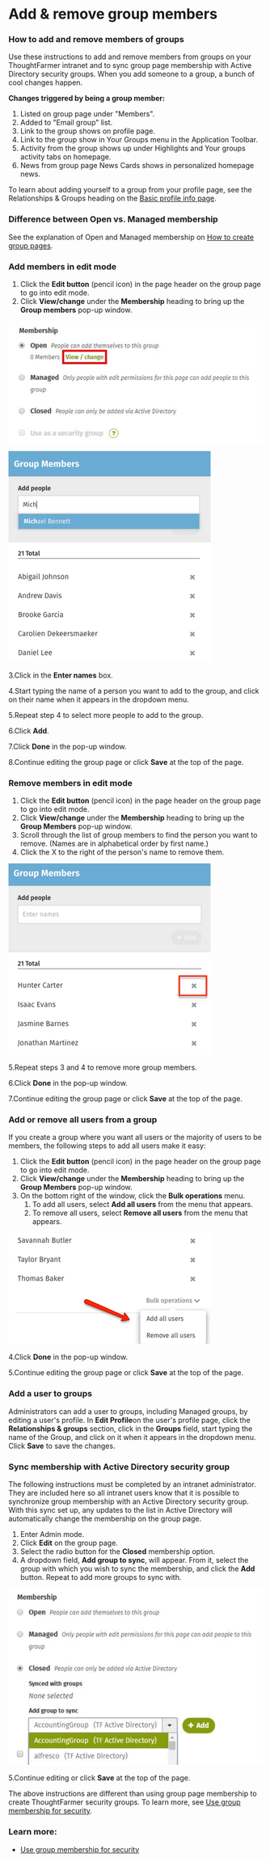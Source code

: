 # Add & remove group members



### How to add and remove members of groups

Use these instructions to add and remove members from groups on your ThoughtFarmer intranet and to sync group page membership with Active Directory security groups. When you add someone to a group, a bunch of cool changes happen.  
  
**Changes triggered by being a group member:**

1. Listed on group page under "Members".
2. Added to "Email group" list.
3. Link to the group shows on profile page.
4. Link to the group show in Your Groups menu in the Application Toolbar.
5. Activity from the group shows up under Highlights and Your groups activity tabs on homepage.
6. News from group page News Cards shows in personalized homepage news.

To learn about adding yourself to a group from your profile page, see the Relationships & Groups heading on the [Basic profile info page](../../profile-pages/basic-profile-info.md).

### Difference between Open vs. Managed membership

See the explanation of Open and Managed membership on [How to create group pages](create-group-pages.md).

### Add members in edit mode

1. Click the **Edit button** \(pencil icon\) in the page header on the group page to go into edit mode.
2. Click **View/change** under the **Membership** heading to bring up the **Group members** pop-up window.

![](../../../.gitbook/assets/1%20%2820%29.jpg)

![](../../../.gitbook/assets/2%20%2813%29.png)



3.Click in the **Enter names** box.

4.Start typing the name of a person you want to add to the group, and click on their name when it appears in the dropdown menu.

5.Repeat step 4 to select more people to add to the group.

6.Click **Add**.

7.Click **Done** in the pop-up window.

8.Continue editing the group page or click **Save** at the top of the page.

### Remove members in edit mode

1. Click the **Edit button** \(pencil icon\) in the page header on the group page to go into edit mode.
2. Click **View/change** under the **Membership** heading to bring up the **Group Members** pop-up window.
3. Scroll through the list of group members to find the person you want to remove. \(Names are in alphabetical order by first name.\)
4. Click the X to the right of the person's name to remove them.

![](../../../.gitbook/assets/3%20%2828%29.png)



5.Repeat steps 3 and 4 to remove more group members.

6.Click **Done** in the pop-up window.

7.Continue editing the group page or click **Save** at the top of the page.



### Add or remove all users from a group

If you create a group where you want all users or the majority of users to be members, the following steps to add all users make it easy:

1. Click the **Edit button** \(pencil icon\) in the page header on the group page to go into edit mode.
2. Click **View/change** under the **Membership** heading to bring up the **Group Members** pop-up window.
3. On the bottom right of the window, click the **Bulk operations** menu.
   1. To add all users, select **Add all users** from the menu that appears.
   2. To remove all users, select **Remove all users** from the menu that appears.

![](../../../.gitbook/assets/4%20%2812%29.png)



4.Click **Done** in the pop-up window.

5.Continue editing the group page or click **Save** at the top of the page.



### Add a user to groups

Administrators can add a user to groups, including Managed groups, by editing a user's profile. In **Edit Profile**on the user's profile page, click the **Relationships & groups** section, click in the **Groups** field, start typing the name of the Group, and click on it when it appears in the dropdown menu. Click **Save** to save the changes.

### Sync membership with Active Directory security group <a id="sync"></a>

The following instructions must be completed by an intranet administrator. They are included here so all intranet users know that it is possible to synchronize group membership with an Active Directory security group. With this sync set up, any updates to the list in Active Directory will automatically change the membership on the group page.

1. Enter Admin mode.
2. Click **Edit** on the group page.
3. Select the radio button for the **Closed** membership option.
4. A dropdown field, **Add group to sync**, will appear. From it, select the group with which you wish to sync the membership, and click the **Add** button. Repeat to add more groups to sync with.

![](../../../.gitbook/assets/5%20%2812%29.jpg)



5.Continue editing or click **Save** at the top of the page.

The above instructions are different than using group page membership to create ThoughtFarmer security groups. To learn more, see [Use group membership for security](../../security-settings-and-permissions/use-group-membership-for-security.md).

### Learn more:

* [Use group membership for security](../../security-settings-and-permissions/use-group-membership-for-security.md)

